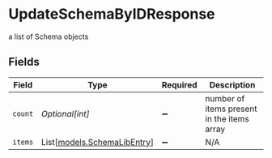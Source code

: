 # UpdateSchemaByIDResponse

a list of Schema objects


## Fields

| Field                                                      | Type                                                       | Required                                                   | Description                                                |
| ---------------------------------------------------------- | ---------------------------------------------------------- | ---------------------------------------------------------- | ---------------------------------------------------------- |
| `count`                                                    | *Optional[int]*                                            | :heavy_minus_sign:                                         | number of items present in the items array                 |
| `items`                                                    | List[[models.SchemaLibEntry](../models/schemalibentry.md)] | :heavy_minus_sign:                                         | N/A                                                        |